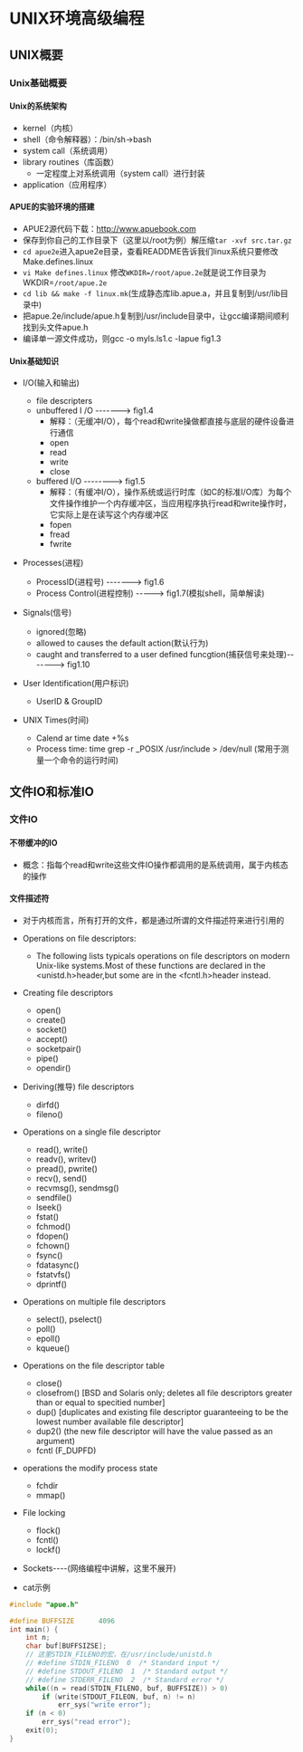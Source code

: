 # UNIX环境高级编程
## UNIX概要
### Unix基础概要
#### Unix的系统架构
- kernel（内核）
- shell（命令解释器）：/bin/sh->bash
- system call（系统调用）
- library routines（库函数）
  - 一定程度上对系统调用（system call）进行封装
- application（应用程序）

#### APUE的实验环境的搭建
- APUE2源代码下载：http://www.apuebook.com
- 保存到你自己的工作目录下（这里以/root为例）解压缩`tar -xvf src.tar.gz`
- `cd apue2e`进入apue2e目录，查看READDME告诉我们linux系统只要修改Make.defines.linux
- `vi Make defines.linux` 修改`WKDIR=/root/apue.2e`就是说工作目录为WKDIR=`/root/apue.2e`
- `cd lib && make -f linux.mk`(生成静态库lib.apue.a，并且复制到/usr/lib目录中)
- 把apue.2e/include/apue.h复制到/usr/include目录中，让gcc编译期间顺利找到头文件apue.h
- 编译单一源文件成功，则gcc -o myls.ls1.c -lapue fig1.3

#### Unix基础知识
- I/O(输入和输出)
  - file descripters
  - unbuffered I /O -------> fig1.4
    - 解释：（无缓冲I/O），每个read和write操做都直接与底层的硬件设备进行通信
    - open
    - read
    - write
    - close
  - buffered I/O --------> fig1.5
    - 解释：（有缓冲I/O），操作系统或运行时库（如C的标准I/O库）为每个文件操作维护一个内存缓冲区，当应用程序执行read和write操作时，它实际上是在读写这个内存缓冲区
    - fopen
    - fread
    - fwrite
  
- Processes(进程)
  - ProcessID(进程号) -------> fig1.6
  - Process Control(进程控制) -----> fig1.7(模拟shell，简单解读)

- Signals(信号)
  - ignored(忽略)
  - allowed to causes the default action(默认行为)
  - caught and transferred to a user defined funcgtion(捕获信号来处理)-------> fig1.10

- User Identification(用户标识)
  - UserID & GroupID

- UNIX Times(时间)
  - Calend ar time date +%s
  - Process time: time grep -r _POSIX /usr/include > /dev/null (常用于测量一个命令的运行时间)

## 文件IO和标准IO
### 文件IO
#### 不带缓冲的IO
- 概念：指每个read和write这些文件IO操作都调用的是系统调用，属于内核态的操作

#### 文件描述符
- 对于内核而言，所有打开的文件，都是通过所谓的文件描述符来进行引用的

- Operations on file descriptors: 
  - The following lists typicals operations on file descriptors on modern Unix-like systems.Most of these functions are declared in the <unistd.h>header,but some are in the <fcntl.h>header instead.


- Creating file descriptors
  - open()
  - create()
  - socket()
  - accept()
  - socketpair()
  - pipe()
  - opendir()

- Deriving(推导) file descriptors
  - dirfd()
  - fileno()

- Operations on a single file descriptor
  - read(), write()
  - readv(), writev()
  - pread(), pwrite()
  - recv(), send()
  - recvmsg(), sendmsg()
  - sendfile()
  - lseek()
  - fstat()
  - fchmod()
  - fdopen()
  - fchown()
  - fsync()
  - fdatasync()
  - fstatvfs()
  - dprintf()


- Operations on multiple file descriptors
  - select(), pselect()
  - poll()
  - epoll()
  - kqueue()

- Operations on the file descriptor table
  - close()
  - closefrom() [BSD and Solaris only; deletes all file descriptors greater than or equal to specitied number]
  - dup() [duplicates and existing file descriptor guaranteeing to be  the lowest number available file descriptor]
  - dup2() (the new file descriptor will have the value passed as an argument)
  - fcntl (F_DUPFD)

- operations the modify process state
  - fchdir
  - mmap()

- File locking
  - flock()
  - fcntl()
  - lockf()

- Sockets----(网络编程中讲解，这里不展开)


- cat示例
```C
#include "apue.h"

#define BUFFSIZE      4096
int main() {
    int n;
    char buf[BUFFSIZSE];
    // 这里STDIN_FILENO的宏，在/usr/include/unistd.h
    // #define STDIN_FILENO  0  /* Standard input */
    // #define STDOUT_FILENO  1  /* Standard output */
    // #define STDERR_FILENO  2  /* Standard error */
    while((n = read(STDIN_FILENO, buf, BUFFSIZE)) > 0)
        if (write(STDOUT_FILEON, buf, n) != n)
            err_sys("write error");
    if (n < 0)
        err_sys("read error");
    exit(0);
}
```